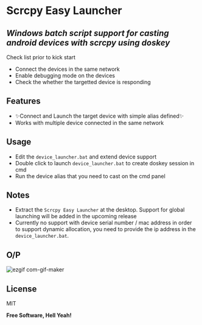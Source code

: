 # Scrcpy Easy Launcher
## _Windows batch script support for casting android devices with scrcpy using doskey_

Check list prior to kick start

- Connect the devices in the same network  
- Enable debugging mode on the devices
- Check the whether the targetted device is responding 

## Features

- ✨Connect and Launch the target device with simple alias defined✨
- Works with multiple device connected in the same network

## Usage

* Edit the `device_launcher.bat` and extend device support
* Double click to launch `device_launcher.bat` to create doskey session in cmd
* Run the device alias that you need to cast on the cmd panel

## Notes
* Extract the `Scrcpy Easy Launcher` at the desktop. Support for global launching will be added in the upcoming release
* Currently no support with device serial number / mac address in order to support dynamic allocation, you need to provide the ip address in the `device_launcher.bat`.

## O/P

![ezgif com-gif-maker](https://user-images.githubusercontent.com/16607998/157897801-f4033f3f-9352-4873-a9bc-ddb8d4f2f03d.gif)

## License

MIT

**Free Software, Hell Yeah!**
